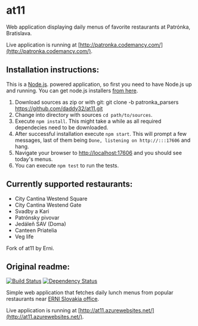 at11
==========

Web application displaying daily menus of favorite restaurants at Patrónka, Bratislava.

Live application is running at [http://patronka.codemancy.com/](http://patronka.codemancy.com/).

Installation instructions:
---
This is a [Node.js](http://nodejs.org). powered application, so first you need to have Node.js up and running. You can get node.js installers [from here](https://nodejs.org/en/download/).
1. Download sources as zip or with git:
git clone -b patronka_parsers https://github.com/daddy32/at11.git
2. Change into directory with sources `cd path/to/sources`.
3. Execute `npm install`. This might take a while as all required dependecies need to be downloaded.
4. After successful installation execute `npm start`. This will prompt a few messages, last of them being `Done, listening on http://:::17606` and hang.
5. Navigate your browser to [http://localhost:17606](http://localhost:17606) and you should see today's menus.
6. You can execute `npm test` to run the tests.

Currently supported restaurants:
---
* City Cantina Westend Square
* City Cantina Westend Gate
* Svadby a Kari
* Patrónsky pivovar
* Jedáleň SAV (Doma)
* Canteen Priatelia
* Veg life

Fork of at11 by Erni.

Original readme:
--

[![Build Status](https://travis-ci.org/ERNICommunity/at11.svg?branch=master)](https://travis-ci.org/ERNICommunity/at11)
[![Dependency Status](https://david-dm.org/ERNICommunity/at11.svg)](https://david-dm.org/ERNICommunity/at11)


Simple web application that fetches daily lunch menus from popular restaurants near [ERNI Slovakia office](http://erni.sk).

Live application is running at [http://at11.azurewebsites.net/](http://at11.azurewebsites.net/).
